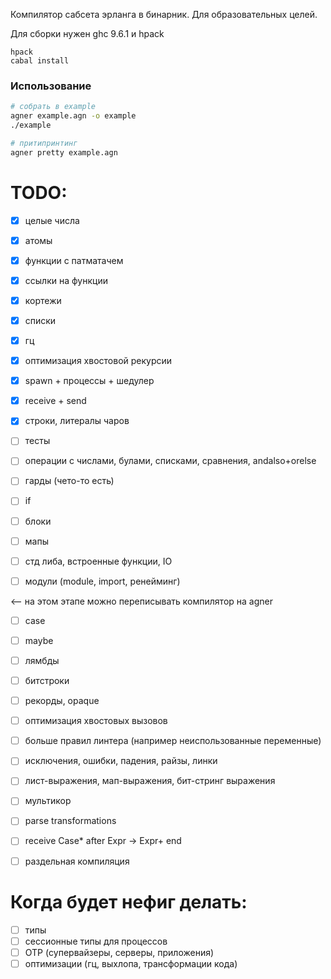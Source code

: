 Компилятор сабсета эрланга в бинарник. Для образовательных целей.

Для сборки нужен ghc 9.6.1 и hpack
```
hpack
cabal install
```

### Использование
```bash
# собрать в example
agner example.agn -o example
./example

# притипринтинг
agner pretty example.agn
```

# TODO:
- [x] целые числа
- [x] атомы
- [x] функции с патматачем
- [x] ссылки на функции
- [x] кортежи
- [x] списки
- [x] гц
- [x] оптимизация хвостовой рекурсии
- [x] spawn + процессы + шедулер
- [x] receive + send
- [x] строки, литералы чаров

- [ ] тесты

- [ ] операции с числами, булами, списками, сравнения, andalso+orelse

- [ ] гарды (чето-то есть)
- [ ] if
- [ ] блоки

- [ ] мапы
- [ ] стд либа, встроенные функции, IO
- [ ] модули (module, import, ренейминг)

<-- на этом этапе можно переписывать компилятор на agner

- [ ] case
- [ ] maybe
- [ ] лямбды

- [ ] битстроки
- [ ] рекорды, opaque
- [ ] оптимизация хвостовых вызовов
- [ ] больше правил линтера (например неиспользованные переменные)
- [ ] исключения, ошибки, падения, райзы, линки
- [ ] лист-выражения, мап-выражения, бит-стринг выражения
- [ ] мультикор
- [ ] parse transformations
- [ ] receive Case* after Expr -> Expr+ end
- [ ] раздельная компиляция

# Когда будет нефиг делать:
- [ ] типы
- [ ] сессионные типы для процессов
- [ ] OTP (супервайзеры, серверы, приложения)
- [ ] оптимизации (гц, выхлопа, трансформации кода)